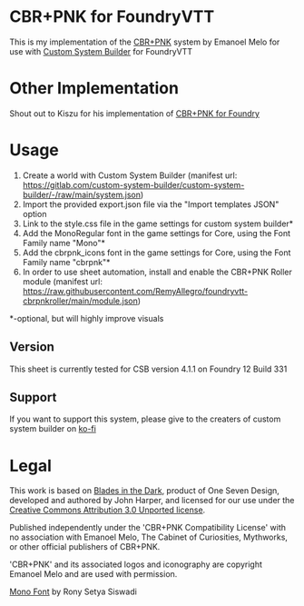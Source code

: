 # CBR+PNK for FoundryVTT
This is my implementation of the [CBR+PNK](https://emanoelmelo.itch.io/cbrpnk-core) system by Emanoel Melo for use with [Custom System Builder](https://gitlab.com/custom-system-builder/custom-system-builder) for FoundryVTT 

# Other Implementation
Shout out to Kiszu for his implementation of [CBR+PNK for Foundry](https://github.com/P4NTY/CBR-PNK-FOUNDRY)

# Usage 
1. Create a world with Custom System Builder (manifest url: https://gitlab.com/custom-system-builder/custom-system-builder/-/raw/main/system.json)
2. Import the provided export.json file via the "Import templates JSON" option
3. Link to the style.css file in the game settings for custom system builder* 
4. Add the MonoRegular font in the game settings for Core, using the Font Family name "Mono"*
5. Add the cbrpnk_icons font in the game settings for Core, using the Font Family name "cbrpnk"*
6. In order to use sheet automation, install and enable the CBR+PNK Roller module (manifest url: https://raw.githubusercontent.com/RemyAllegro/foundryvtt-cbrpnkroller/main/module.json)

*-optional, but will highly improve visuals
## Version
This sheet is currently tested for CSB version 4.1.1 on Foundry 12 Build 331

## Support
If you want to support this system, please give to the creaters of custom system builder on [ko-fi](https://ko-fi.com/linkedfluuuush)

# Legal
This work is based on [Blades in the Dark](http://www.bladesinthedark.com/), product of One Seven Design, developed and authored by John Harper, and licensed for our use under the [Creative Commons Attribution 3.0 Unported license](http://creativecommons.org/licenses/by/3.0/).

Published independently under the 'CBR+PNK Compatibility License' with no association with Emanoel Melo, The Cabinet of Curiosities, Mythworks, or other official publishers of CBR+PNK.

'CBR+PNK' and its associated logos and iconography are copyright Emanoel Melo and are used with permission.

[Mono Font](https://www.fontspace.com/mono-font-f57596) by Rony Setya Siswadi
